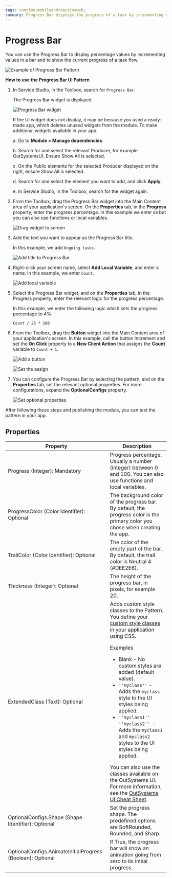 ```yaml
---
tags: runtime-mobileandreactiveweb;
summary: Progress Bar displays the progress of a task by incrementing values in a bar.
---
```


# Progress Bar

You can use the Progress Bar to display percentage values by incrementing values in a bar and to show the current progress of a task flow.

![Example of Progress Bar Pattern](<images/progressbar-example-ss.png>)

**How to use the Progress Bar UI Pattern**

1. In Service Studio, in the Toolbox, search for `Progress Bar`.

    The Progress Bar widget is displayed.

    ![Progress Bar widget](<images/progressbar-widget-ss.png>)

    If the UI widget does not display, it may be because you used a ready-made app, which deletes unused widgets from the module. To make additional widgets available in your app:

    a. Go to **Module > Manage dependencies**.

    b. Search for and select the relevant Producer, for example OutSystemsUI. Ensure Show All is selected. 

    c. On the Public elements for the selected Producer displayed on the right, ensure Show All is selected.
    
    d. Search for and select the element you want to add, and click **Apply**. 
    
    e. In Service Studio, in the Toolbox, search for the widget again.

1. From the Toolbox, drag the Progress Bar widget into the Main Content area of your application's screen. On the **Properties** tab, in the **Progress** property, enter the progress percentage. In this example we enter `60` but you can also use functions or local variables.

    ![Drag widget to screen](<images/progressbar-dragwidget-ss.png>)

1. Add the text you want to appear as the Progress Bar title. 

    In this example, we add `Ongoing tasks`.

    ![Add title to Progress Bar](<images/progressbar-text-ss.png>)

1. Right-click your screen name, select **Add Local Variable**, and enter a name. In this example, we enter `Count`.

    ![Add local variable](<images/progressbar-var-ss.png>)

1. Select the Progress Bar widget, and on the **Properties** tab, in the Progress property, enter the relevant logic for the progress percentage.

    In this example, we enter the following logic which sets the progress percentage to 4%:

    ``Count / 25 * 100``

1. From the Toolbox, drag the **Button** widget into the Main Content area of your application's screen. In this example, call the button Increment and set the **On Click** property to a **New Client Action** that assigns the **Count** variable to ``Count + 1``.

    ![Add a button](<images/progressbar-button-ss.png>)

    ![Set the assign](<images/progressbar-assign-ss.png>)

1. You can configure the Progress Bar by selecting the pattern, and on the **Properties** tab, set the relevant optional properties. For more configurations, expand the **OptionalConfigs** property.

    ![Set optional properties](<images/progressbar-prop-ss.png>)

After following these steps and publishing the module, you can test the pattern in your app.

## Properties

| Property | Description |
|---|---|
|Progress (Integer): Mandatory | Progress percentage. Usually a number (integer) between 0 and 100. You can also use functions and local variables.|
|ProgressColor (Color Identifier): Optional |The background color of the progress bar. By default, the progress color is the primary color you chose when creating the app. |
|TrailColor (Color Identifier): Optional|The color of the empty part of the bar. By default, the trail color is Neutral 4 (#DEE2E6). |
|Thickness (Integer): Optional|The height of the progress bar, in pixels, for example 20.|
|ExtendedClass (Text): Optional | Adds custom style classes to the Pattern. You define your [custom style classes](../../../../../develop/ui/look-feel/css.md) in your application using CSS. <p>Examples <ul><li>Blank - No custom styles are added (default value).</li><li>``''myclass''`` - Adds the ``myclass`` style to the UI styles being applied.</li><li>``''myclass1'' ''myclass2'' ``- Adds the ``myclass1 ``and ``myclass2`` styles to the UI styles being applied.</li></ul></p>You can also use the classes available on the OutSystems UI. For more information, see the [OutSystems UI Cheat Sheet](https://outsystemsui.outsystems.com/OutSystemsUIWebsite/CheatSheet). |
|OptionalConfigs.Shape (Shape Identifier): Optional|Set the progress shape. The predefined options are SoftRounded, Rounded, and Sharp. |
|OptionalConfigs.AnimateInitialProgress (Boolean): Optional|If True, the progress bar will show an animation going from zero to its initial progress.|
